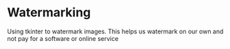 # Watermarking
Using tkinter to watermark images. This helps us watermark on our own and not pay for a software or online service
